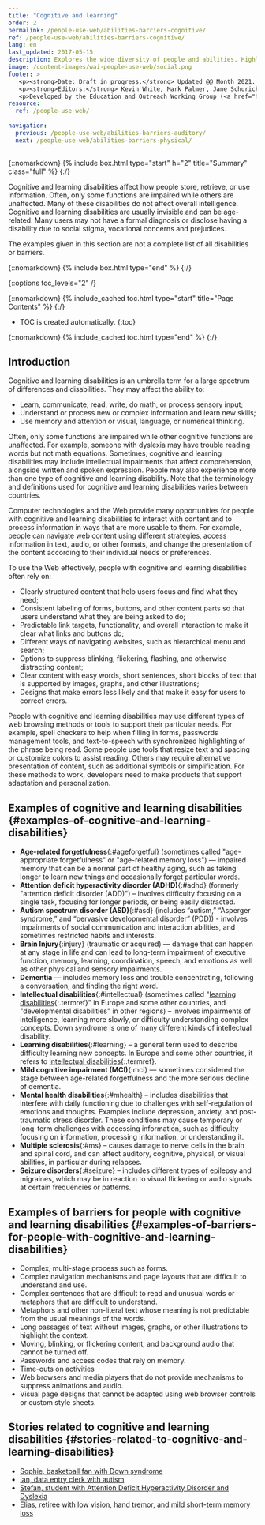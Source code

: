 ```yaml
---
title: "Cognitive and learning"
order: 2
permalink: /people-use-web/abilities-barriers-cognitive/
ref: /people-use-web/abilities-barriers-cognitive/
lang: en
last_updated: 2017-05-15
description: Explores the wide diversity of people and abilities. Highlights some web accessibility barriers that people commonly experience because of inaccessible websites and web tools.
image: /content-images/wai-people-use-web/social.png
footer: >
   <p><strong>Date: Draft in progress.</strong> Updated @@ Month 2021. First published Month 20@@. CHANGELOG.</p>
   <p><strong>Editors:</strong> Kevin White, Mark Palmer, Jane Schurick, and <a href="https://www.w3.org/People/shadi/">Shadi Abou_Zahra</a>.  <strong>Contributors:</strong> @@name, @@name, and <a href="https://www.w3.org/groups/wg/eowg/participants">participants of EOWG</a>. ACKNOWLEDGEMENTS lists past editors and additional contributors.</p>
   <p>Developed by the Education and Outreach Working Group (<a href="http://www.w3.org/WAI/EO/">EOWG</a>). Previously developed with the <a href="https://www.w3.org/WAI/EO/2008/wai-age-tf">WAI-AGE Task Force</a>, with support of the <a href="https://www.w3.org/WAI/WAI-AGE/">WAI-AGE Project</a>.</p>
resource:
  ref: /people-use-web/
  
navigation:
  previous: /people-use-web/abilities-barriers-auditory/
  next: /people-use-web/abilities-barriers-physical/
---
```


{::nomarkdown}
{% include box.html type="start" h="2" title="Summary" class="full" %}
{:/}

Cognitive and learning disabilities affect how people store, retrieve, or use information. Often, only some functions are impaired while others are unaffected. Many of these disabilities do not affect overall intelligence. Cognitive and learning disabilities are usually invisible and can be age-related. Many users may not have a formal diagnosis or disclose having a disability due to social stigma, vocational concerns and prejudices.

The examples given in this section are not a complete list of all disabilities or barriers.

{::nomarkdown}
{% include box.html type="end" %}
{:/}


{::options toc_levels="2" /}

{::nomarkdown}
{% include_cached toc.html type="start" title="Page Contents" %}
{:/}

-   TOC is created automatically.
{:toc}

{::nomarkdown}
{% include_cached toc.html type="end" %}
{:/}


## Introduction

Cognitive and learning disabilities is an umbrella term for a large spectrum of differences and disabilities. They may affect the ability to:

* Learn, communicate, read, write, do math, or process sensory input;
* Understand or process new or complex information and learn new skills;
* Use memory and attention or visual, language, or numerical thinking.

Often, only some functions are impaired while other cognitive functions are unaffected. For example, someone with dyslexia may have trouble reading words but not math equations. Sometimes, cognitive and learning disabilities may include intellectual impairments that affect comprehension, alongside written and spoken expression. People may also experience more than one type of cognitive and learning disability. Note that the terminology and definitions used for cognitive and learning disabilities varies between countries.

Computer technologies and the Web provide many opportunities for people with cognitive and learning disabilities to interact with content and to process information in ways that are more usable to them. For example, people can navigate web content using different strategies, access information in text, audio, or other formats, and change the presentation of the content according to their individual needs or preferences.

To use the Web effectively, people with cognitive and learning disabilities often rely on:

* Clearly structured content that help users focus and find what they need;
* Consistent labeling of forms, buttons, and other content parts so that users understand what they are being asked to do;
* Predictable link targets, functionality, and overall interaction to make it clear what links and buttons do;
* Different ways of navigating websites, such as hierarchical menu and search;
* Options to suppress blinking, flickering, flashing, and otherwise distracting content;
* Clear content with easy words, short sentences, short blocks of text that is supported by images, graphs, and other illustrations;
* Designs that make errors less likely and that make it easy for users to correct errors.

People with cognitive and learning disabilities may use different types of web browsing methods or tools to support their particular needs. For example, spell checkers to help when filling in forms, passwords management tools, and text-to-speech with synchronized highlighting of the phrase being read. Some people use tools that resize text and spacing or customize colors to assist reading. Others may require alternative presentation of content, such as additional symbols or simplification. For these methods to work, developers need to make products that support adaptation and personalization.

## Examples of cognitive and learning disabilities {#examples-of-cognitive-and-learning-disabilities}

-   **Age-related forgetfulness**{:#ageforgetful} (sometimes called "age-appropriate forgetfulness" or "age-related memory loss") —  impaired memory that can be a normal part of healthy aging, such as taking longer to learn new things and occasionally forget particular words. 
-   **Attention deficit hyperactivity disorder (ADHD)**{:#adhd} (formerly "attention deficit disorder (ADD)") – involves difficulty focusing on a single task, focusing for longer periods, or being easily distracted.
-   **Autism spectrum disorder (ASD)**{:#asd} (includes “autism,” “Asperger syndrome,” and “pervasive developmental disorder” (PDD)) - involves impairments of social communication and interaction abilities, and sometimes restricted habits and interests. 
-   **Brain Injury**{:injury} (traumatic or acquired) — damage that can happen at any stage in life and can lead to long-term impairment of executive function, memory, learning, coordination, speech, and emotions as well as other physical and sensory impairments.
-   **Dementia** — includes memory loss and trouble concentrating, following a conversation, and finding the right word.
-   **Intellectual disabilities**{:#intellectual} (sometimes called "[learning disabilities](#learning){:.termref}" in Europe and some other countries, and "developmental disabilities" in other regions) – involves impairments of intelligence, learning more slowly, or difficulty understanding complex concepts. Down syndrome is one of many different kinds of intellectual disability.
-   **Learning disabilities**{:#learning} – a general term used to describe difficulty learning new concepts. In Europe and some other countries, it refers to [intellectual disabilities](#intellectual){:.termref}.
-   **Mild cognitive impairment (MCI)**{:mci} — sometimes considered the stage between age-related forgetfulness and the more serious decline of dementia.
-   **Mental health disabilities**{:#mhealth} – includes disabilities that interfere with daily functioning due to challenges with self-regulation of emotions and thoughts. Examples include depression, anxiety, and post-traumatic stress disorder. These conditions may cause temporary or long-term challenges with accessing information, such as difficulty focusing on information, processing information, or understanding it.
-   **Multiple sclerosis**{:#ms} – causes damage to nerve cells in the brain and spinal cord, and can affect auditory, cognitive, physical, or visual abilities, in particular during relapses.
-   **Seizure disorders**{:#seizure} – includes different types of epilepsy and migraines, which may be in reaction to visual flickering or audio signals at certain frequencies or patterns.

## Examples of barriers for people with cognitive and learning disabilities {#examples-of-barriers-for-people-with-cognitive-and-learning-disabilities}

-   Complex, multi-stage process such as forms.
-   Complex navigation mechanisms and page layouts that are difficult to understand and use. 
-   Complex sentences that are difficult to read and unusual words or metaphors that are difficult to understand.
-   Metaphors and other non-literal text whose meaning is not predictable from the usual meanings of the words.
-   Long passages of text without images, graphs, or other illustrations to highlight the context. 
-   Moving, blinking, or flickering content, and background audio that cannot be turned off. 
-   Passwords and access codes that rely on memory.
-   Time-outs on activities
-   Web browsers and media players that do not provide mechanisms to suppress animations and audio. 
-   Visual page designs that cannot be adapted using web browser controls or custom style sheets.

## Stories related to cognitive and learning disabilities {#stories-related-to-cognitive-and-learning-disabilities}

- [Sophie, basketball fan with Down syndrome](/people-use-web/user-stories-five/)
- [Ian, data entry clerk with autism](/people-use-web/user-stories-two/) 
- [Stefan, student with Attention Deficit Hyperactivity Disorder and Dyslexia](/people-use-web/user-stories-eight/) 
- [Elias, retiree with low vision, hand tremor, and mild short-term memory loss](/people-use-web/user-stories-nine/) 
